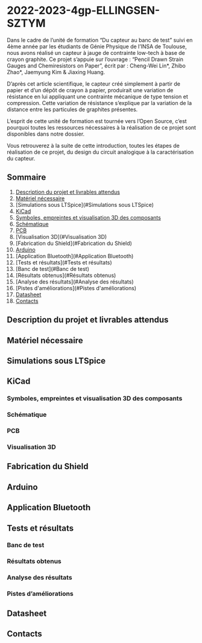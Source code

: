 # 2022-2023-4gp-ELLINGSEN-SZTYM

Dans le cadre de l’unité de formation “Du capteur au banc de test” suivi en 4ème année par les étudiants de Génie Physique de l’INSA de Toulouse, nous avons réalisé un capteur à jauge de contrainte low-tech à base de crayon graphite. Ce projet s’appuie sur l’ouvrage : “Pencil Drawn Strain Gauges and Chemiresistors on Paper”, écrit par : Cheng-Wei Lin*, Zhibo Zhao*, Jaemyung Kim & Jiaxing Huang. 

D’après cet article scientifique, le capteur créé simplement à partir de papier et d’un dépôt de crayon à papier, produirait une variation de résistance en lui appliquant une contrainte mécanique de type tension et compression. Cette variation de résistance s’explique par la variation de la distance entre les particules de graphites présentes. 

L’esprit de cette unité de formation est tournée vers l’Open Source, c’est pourquoi toutes les ressources nécessaires à la réalisation de ce projet sont disponibles dans notre dossier.  

Vous retrouverez à la suite de cette introduction, toutes les étapes de réalisation de ce projet, du design du circuit analogique à la caractérisation du capteur. 

## Sommaire

1. [Description du projet et livrables attendus](#description-du-projet-et-livrables-attendus)
2. [Matériel nécessaire](#Matériel-nécessaire)
3. [Simulations sous LTSpice](#Simulations sous LTSpice)
4. [KiCad](#KiCad)
  1. [Symboles, empreintes et visualisation 3D des composants](#KiCad)
  2. [Schématique](#Schématique)
  3. [PCB](#PCB)
  4. [Visualisation 3D](#Visualisation 3D)
5. [Fabrication du Shield](#Fabrication du Shield)
6. [Arduino](#Arduino)
7. [Application Bluetooth](#Application Bluetooth)
8. [Tests et résultats](#Tests et résultats)
  1. [Banc de test](#Banc de test)
  2. [Résultats obtenus](#Résultats obtenus)
  3. [Analyse des résultats](#Analyse des résultats)
  4. [Pistes d'améliorations](#Pistes d'améliorations)
9. [Datasheet](#Datasheet)
10. [Contacts](#Contacts) 

## Description du projet et livrables attendus

## Matériel nécessaire

## Simulations sous LTSpice

## KiCad
### Symboles, empreintes et visualisation 3D des composants
### Schématique
### PCB
### Visualisation 3D

## Fabrication du Shield

## Arduino

## Application Bluetooth

## Tests et résultats
### Banc de test
### Résultats obtenus
### Analyse des résultats
### Pistes d’améliorations

## Datasheet

## Contacts



